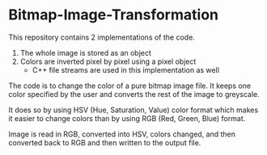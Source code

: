 # Bitmap-Image-Transformation
This repository contains 2 implementations of the code.
1. The whole image is stored as an object
2. Colors are inverted pixel by pixel using a pixel object
    - C++ file streams are used in this implementation as well

The code is to change the color of a pure bitmap image file. It keeps one color specified by the user and converts the rest of the image to greyscale.

It does so by using HSV (Hue, Saturation, Value) color format which makes it easier to change colors than by using RGB (Red, Green, Blue) format.

Image is read in RGB, converted into HSV, colors changed, and then converted back to RGB and then written to the output file.
